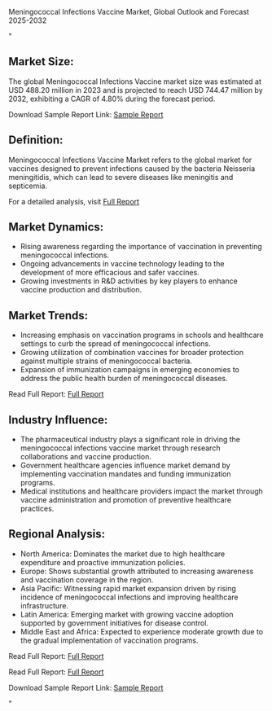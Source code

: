 Meningococcal Infections Vaccine Market, Global Outlook and Forecast 2025-2032

"<html>
<h2>Market Size:</h2>
<p>The global Meningococcal Infections Vaccine market size was estimated at USD 488.20 million in 2023 and is projected to reach USD 744.47 million by 2032, exhibiting a CAGR of 4.80% during the forecast period.</p>
<p>Download Sample Report Link: <a href='https://www.statsmarketresearch.com/download-free-sample/8030618/global-meningococcal-infections-vaccine-forecast-2025-2032-451'>Sample Report</a></p>

<h2>Definition:</h2>
<p>Meningococcal Infections Vaccine Market refers to the global market for vaccines designed to prevent infections caused by the bacteria Neisseria meningitidis, which can lead to severe diseases like meningitis and septicemia.</p>
<p>For a detailed analysis, visit <a href='https://www.statsmarketresearch.com/global-meningococcal-infections-vaccine-forecast-2025-2032-451-8030618'>Full Report</a></p>

<h2>Market Dynamics:</h2>
<ul>
    <li>Rising awareness regarding the importance of vaccination in preventing meningococcal infections.</li>
    <li>Ongoing advancements in vaccine technology leading to the development of more efficacious and safer vaccines.</li>
    <li>Growing investments in R&D activities by key players to enhance vaccine production and distribution.</li>
</ul>

<h2>Market Trends:</h2>
<ul>
    <li>Increasing emphasis on vaccination programs in schools and healthcare settings to curb the spread of meningococcal infections.</li>
    <li>Growing utilization of combination vaccines for broader protection against multiple strains of meningococcal bacteria.</li>
    <li>Expansion of immunization campaigns in emerging economies to address the public health burden of meningococcal diseases.</li>
</ul>
<p>Read Full Report: <a href='https://www.statsmarketresearch.com/global-meningococcal-infections-vaccine-forecast-2025-2032-451-8030618'>Full Report</a></p>

<h2>Industry Influence:</h2>
<ul>
    <li>The pharmaceutical industry plays a significant role in driving the meningococcal infections vaccine market through research collaborations and vaccine production.</li>
    <li>Government healthcare agencies influence market demand by implementing vaccination mandates and funding immunization programs.</li>
    <li>Medical institutions and healthcare providers impact the market through vaccine administration and promotion of preventive healthcare practices.</li>
</ul>

<h2>Regional Analysis:</h2>
<ul>
    <li>North America: Dominates the market due to high healthcare expenditure and proactive immunization policies.</li>
    <li>Europe: Shows substantial growth attributed to increasing awareness and vaccination coverage in the region.</li>
    <li>Asia Pacific: Witnessing rapid market expansion driven by rising incidence of meningococcal infections and improving healthcare infrastructure.</li>
    <li>Latin America: Emerging market with growing vaccine adoption supported by government initiatives for disease control.</li>
    <li>Middle East and Africa: Expected to experience moderate growth due to the gradual implementation of vaccination programs.</li>
</ul>
<p>Read Full Report: <a href='https://www.statsmarketresearch.com/global-meningococcal-infections-vaccine-forecast-2025-2032-451-8030618'>Full Report</a></p>
</html> 

<p>Read Full Report: <a href='https://www.statsmarketresearch.com/global-meningococcal-infections-vaccine-forecast-2025-2032-451-8030618'>Full Report</a></p>
<p>Download Sample Report Link: <a href='https://www.statsmarketresearch.com/download-free-sample/8030618/global-meningococcal-infections-vaccine-forecast-2025-2032-451'>Sample Report</a></p>"
